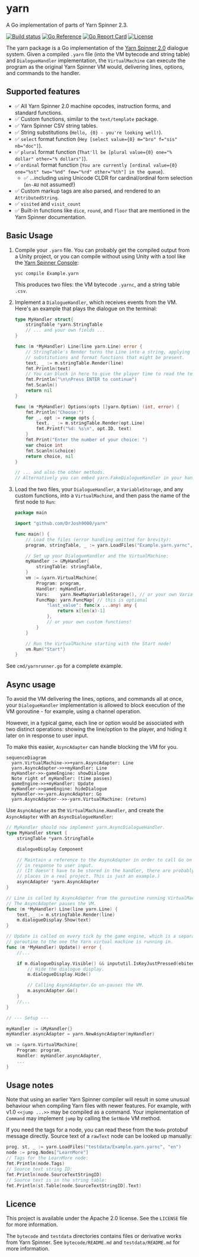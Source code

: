 # yarn

A Go implementation of parts of Yarn Spinner 2.3.

[![Build status](https://badge.buildkite.com/7b6f023cc8b2590b05d84ce6c15805381fd3888bc554344937.svg)](https://buildkite.com/drjosh9000/yarn)
[![Go Reference](https://pkg.go.dev/badge/github.com/DrJosh9000/yarn.svg)](https://pkg.go.dev/github.com/DrJosh9000/yarn)
[![Go Report Card](https://goreportcard.com/badge/github.com/DrJosh9000/yarn)](https://goreportcard.com/report/github.com/DrJosh9000/yarn)
[![License](https://img.shields.io/badge/License-Apache%202.0-blue.svg)](https://github.com/DrJosh9000/yarn/blob/main/LICENSE)

The yarn package is a Go implementation of the
[Yarn Spinner 2.0](https://github.com/YarnSpinnerTool/YarnSpinner) dialogue
system. Given a compiled `.yarn` file (into the VM bytecode and string table)
and `DialogueHandler` implementation, the `VirtualMachine` can execute the
program as the original Yarn Spinner VM would, delivering lines, options, and
commands to the handler.

## Supported features

* ✅ All Yarn Spinner 2.0 machine opcodes, instruction forms, and standard
     functions.
* ✅ Custom functions, similar to the `text/template` package.
* ✅ Yarn Spinner CSV string tables.
* ✅ String substitutions (`Hello, {0} - you're looking well!`).
* ✅ `select` format function (`Hey [select value={0} m="bro" f="sis" nb="doc"]`).
* ✅ `plural` format function (`That'll be [plural value={0} one="% dollar" other="% dollars"]`).
* ✅ `ordinal` format function (`You are currently [ordinal value={0} one="%st" two="%nd" few="%rd" other="%th"] in the queue`).
  * ✅ ...including using Unicode CLDR for cardinal/ordinal form selection
    (`en-AU` not assumed!)
* ✅ Custom markup tags are also parsed, and rendered to an `AttributedString`.
* ✅ `visited` and `visit_count`
* ✅ Built-in functions like `dice`, `round`, and `floor` that are mentioned in the Yarn Spinner documentation.

## Basic Usage

1. Compile your `.yarn` file. You can probably get the compiled output from a
   Unity project, or you can compile without using Unity with a tool like the
   [Yarn Spinner Console](https://github.com/YarnSpinnerTool/YarnSpinner-Console):

   ```shell
   ysc compile Example.yarn
   ```

   This produces two files: the VM bytecode `.yarnc`, and a string table
   `.csv`.

2. Implement a `DialogueHandler`, which receives events from the VM. Here's an
   example that plays the dialogue on the terminal:

   ```go
   type MyHandler struct{
       stringTable *yarn.StringTable
       // ... and your own fields ...
   }

   func (m *MyHandler) Line(line yarn.Line) error {
       // StringTable's Render turns the Line into a string, applying all the
       // substitutions and format functions that might be present.
       text, _ := m.stringTable.Render(line)
       fmt.Println(text)
       // You can block in here to give the player time to read the text.
       fmt.Println("\n\nPress ENTER to continue")
       fmt.Scanln()
       return nil
   }

   func (m *MyHandler) Options(opts []yarn.Option) (int, error) {
       fmt.Println("Choose:")
       for _, opt := range opts {
           text, _ := m.stringTable.Render(opt.Line)
           fmt.Printf("%d: %s\n", opt.ID, text)
       }
       fmt.Print("Enter the number of your choice: ")
       var choice int
       fmt.Scanln(&choice)
       return choice, nil
   }

   // ... and also the other methods.
   // Alternatively you can embed yarn.FakeDialogueHandler in your handler.
   ```

3. Load the two files, your `DialogueHandler`, a `VariableStorage`, and any
   custom functions, into a
   `VirtualMachine`, and then pass the name of the first node to `Run`:

   ```go
   package main

   import "github.com/DrJosh9000/yarn"

   func main() {
       // Load the files (error handling omitted for brevity):
       program, stringTable, _ := yarn.LoadFiles("Example.yarn.yarnc", "en-AU")

       // Set up your DialogueHandler and the VirtualMachine:
       myHandler := &MyHandler{
           stringTable: stringTable,
       }
       vm := &yarn.VirtualMachine{
           Program: program,
           Handler: myHandler,
           Vars:    yarn.NewMapVariableStorage(), // or your own VariableStorage implementation
           FuncMap: yarn.FuncMap{ // this is optional
               "last_value": func(x ...any) any {
                   return x[len(x)-1]
               },
               // or your own custom functions!
           }
       }

       // Run the VirtualMachine starting with the Start node!
       vm.Run("Start")
   }
   ```

See `cmd/yarnrunner.go` for a complete example.

## Async usage

To avoid the VM delivering the lines, options, and commands all at once,
your `DialogueHandler` implementation is allowed to block execution of the VM
goroutine - for example, using a channel operation.

However, in a typical game, each line or option would be associated with two
distinct operations: showing the line/option to the player, and hiding it later
on in response to user input.

To make this easier, `AsyncAdapter` can handle blocking the VM for you.

```mermaid
sequenceDiagram
  yarn.VirtualMachine->>+yarn.AsyncAdapter: Line
  yarn.AsyncAdapter->>+myHandler: Line
  myHandler->>-gameEngine: showDialogue
  Note right of myHandler: (time passes)
  gameEngine->>+myHandler: Update
  myHandler->>gameEngine: hideDialogue
  myHandler->>-yarn.AsyncAdapter: Go
  yarn.AsyncAdapter-->>-yarn.VirtualMachine: (return)
```

Use
`AsyncAdapter` as the `VirtualMachine.Handler`, and create the `AsyncAdapter`
with an `AsyncDialogueHandler`:

```go
// MyHandler should now implement yarn.AsyncDialogueHandler.
type MyHandler struct {
    stringTable *yarn.StringTable

    dialogueDisplay Component

    // Maintain a reference to the AsyncAdapter in order to call Go on it
    // in response to user input.
    // (It doesn't have to be stored in the handler, there are probably better
    // places in a real project. This is just an example.)
    asyncAdapter *yarn.AsyncAdapter
}

// Line is called by AsyncAdapter from the goroutine running VirtualMachine.Run.
// The AsyncAdapter pauses the VM.
func (m *MyHandler) Line(line yarn.Line) {
    text, _ := m.stringTable.Render(line)
    m.dialogueDisplay.Show(text)
}

// Update is called on every tick by the game engine, which is a separate
// goroutine to the one the Yarn virtual machine is running in.
func (m *MyHandler) Update() error {
    //...

    if m.dialogueDisplay.Visible() && inpututil.IsKeyJustPressed(ebiten.KeyEnter) {
        // Hide the dialogue display.
        m.dialogueDisplay.Hide()

        // Calling AsyncAdapter.Go un-pauses the VM.
        m.asyncAdapter.Go()
    }
    //...
}

// --- Setup ---

myHandler := &MyHandler{}
myHandler.asyncAdapter = yarn.NewAsyncAdapter(myHandler)

vm := &yarn.VirtualMachine{
    Program: program,
    Handler: myHandler.asyncAdapter,
    ...
}
```

## Usage notes

Note that using an earlier Yarn Spinner compiler will result in some unusual
behaviour when compiling Yarn files with newer features. For example, with v1.0
`<<jump ...>>` may be compiled as a command. Your implementation of `Command`
may implement `jump` by calling the `SetNode` VM method.

If you need the tags for a node, you can read these from the `Node` protobuf
message directly. Source text of a `rawText` node can be looked up manually:

```go
prog, st, _ := yarn.LoadFiles("testdata/Example.yarn.yarnc", "en")
node := prog.Nodes["LearnMore"]
// Tags for the LearnMore node:
fmt.Println(node.Tags)
// Source text string ID:
fmt.Println(node.SourceTextStringID)
// Source text is in the string table:
fmt.Println(st.Table[node.SourceTextStringID].Text)
```

## Licence

This project is available under the Apache 2.0 license. See the `LICENSE` file
for more information.

The `bytecode` and `testdata` directories contains files or derivative works
from Yarn Spinner. See `bytecode/README.md` and `testdata/README.md` for more
information.
